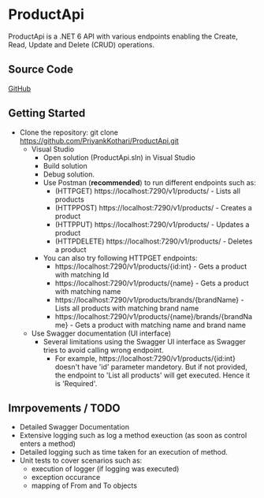 # ProductApi
ProductApi is a .NET 6 API with various endpoints enabling the Create, Read, Update and Delete (CRUD) operations.

## Source Code
[GitHub](https://github.com/PriyankKothari/ProductApi)

## Getting Started
- Clone the repository:
git clone https://github.com/PriyankKothari/ProductApi.git
  - Visual Studio
    - Open solution (ProductApi.sln) in Visual Studio
    - Build solution
    - Debug solution.
    - Use Postman (**recommended**) to run different endpoints such as:
      - (HTTPGET) https://localhost:7290/v1/products/ - Lists all products
      - (HTTPPOST) https://localhost:7290/v1/products/ - Creates a product
      - (HTTPPUT) https://localhost:7290/v1/products/ - Updates a product
      - (HTTPDELETE) https://localhost:7290/v1/products/ - Deletes a product
    - You can also try following HTTPGET endpoints:
      - https://localhost:7290/v1/products/{id:int} - Gets a product with matching Id
      - https://localhost:7290/v1/products/{name} - Gets a product with matching name
      - https://localhost:7290/v1/products/brands/{brandName} - Lists all products with matching brand name
      - https://localhost:7290/v1/products/{name}/brands/{brandName} - Gets a product with matching name and brand name
  - Use Swagger documentation (UI interface)
    - Several limitations using the Swagger UI interface as Swagger tries to avoid calling wrong endpoint.
      - For example, https://localhost:7290/v1/products/{id:int} doesn't have 'id' parameter mandetory. But if not provided, the endpoint to 'List all products' will get executed. Hence it is 'Required'.
  
## Imrpovements / TODO
- Detailed Swagger Documentation
- Extensive logging such as log a method exeuction (as soon as control enters a method)
- Detailed logging such as time taken for an execution of method.
- Unit tests to cover scenarios such as:
  - execution of logger (if logging was executed)
  - exception occurance
  - mapping of From and To objects
